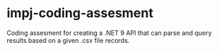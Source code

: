 # impj-coding-assesment
Coding assesment for creating a .NET 9 API that can parse and query results based on a given .csv file records.
